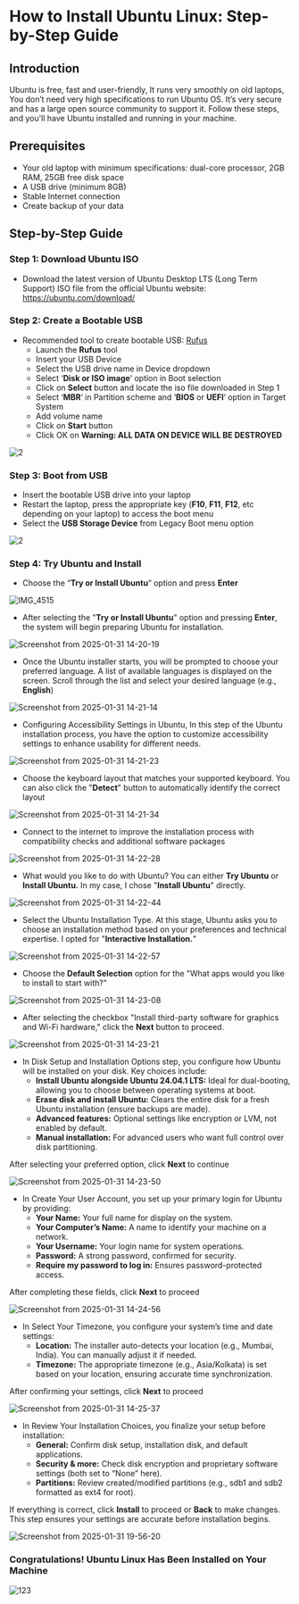 # How to Install Ubuntu Linux: Step-by-Step Guide
## Introduction
Ubuntu is free, fast and user-friendly, It runs very smoothly on old laptops, You don’t need very high specifications to run Ubuntu OS. It’s very secure and has a large open source community to support it.
Follow these steps, and you'll have Ubuntu installed and running in your machine.
## Prerequisites
* Your old laptop with minimum specifications: dual-core processor, 2GB RAM, 25GB free disk space
* A USB drive (minimum 8GB)
* Stable Internet connection
* Create backup of your data
## Step-by-Step Guide
### Step 1: Download Ubuntu ISO
* Download the latest version of Ubuntu Desktop LTS (Long Term Support) ISO file from the official Ubuntu website: https://ubuntu.com/download/
### Step 2: Create a Bootable USB
* Recommended tool to create bootable USB: [Rufus](https://rufus.ie/en)
  *  Launch the **Rufus** tool
  *  Insert your USB Device
  *  Select the USB drive name in Device dropdown
  *  Select ‘**Disk or ISO image**‘ option in Boot selection
  *  Click on **Select** button and locate the iso file downloaded in Step 1
  *  Select ‘**MBR**‘ in Partition scheme and ‘**BIOS** or **UEFI**‘ option in Target System
  *  Add volume name
  *  Click on **Start** button
  *  Click OK on **Warning: ALL DATA ON DEVICE WILL BE DESTROYED**

![2](https://github.com/user-attachments/assets/21fb10b1-18b5-43b9-beb7-1d56f7b38070)

### Step 3: Boot from USB
* Insert the bootable USB drive into your laptop
* Restart the laptop, press the appropriate key (**F10**, **F11**, **F12**, etc depending on your laptop) to access the boot menu
* Select the **USB Storage Device** from Legacy Boot menu option

![2](https://github.com/user-attachments/assets/72543096-a284-493f-96c9-f1b08fcab5e4)

### Step 4: Try Ubuntu and Install
* Choose the “**Try or Install Ubuntu**“ option and press **Enter**

![IMG_4515](https://github.com/user-attachments/assets/6cdfe3e0-a05b-44ff-b784-bba5fa3e7c72)

* After selecting the "**Try or Install Ubuntu**" option and pressing **Enter**, the system will begin preparing Ubuntu for installation.

![Screenshot from 2025-01-31 14-20-19](https://github.com/user-attachments/assets/ad9c1154-c010-4501-a903-c7c9d58c5b7c)

* Once the Ubuntu installer starts, you will be prompted to choose your preferred language. A list of available languages is displayed on the screen. Scroll through the list and select your desired language (e.g., **English**)

![Screenshot from 2025-01-31 14-21-14](https://github.com/user-attachments/assets/d795e6d9-a917-4945-a557-19f2c0852dfa)

* Configuring Accessibility Settings in Ubuntu, In this step of the Ubuntu installation process, you have the option to customize accessibility settings to enhance usability for different needs.

![Screenshot from 2025-01-31 14-21-23](https://github.com/user-attachments/assets/47554da1-5c4b-4ac1-bc45-57669cbc903a)

* Choose the keyboard layout that matches your supported keyboard. You can also click the "**Detect**" button to automatically identify the correct layout

![Screenshot from 2025-01-31 14-21-34](https://github.com/user-attachments/assets/3d29aaa2-6941-451a-b0a9-fc0db9d7ee38)

* Connect to the internet to improve the installation process with compatibility checks and additional software packages

![Screenshot from 2025-01-31 14-22-28](https://github.com/user-attachments/assets/6dd33ab4-a597-4dd7-b543-96ea69a38e3a)

* What would you like to do with Ubuntu? You can either **Try Ubuntu** or **Install Ubuntu.** In my case, I chose "**Install Ubuntu**" directly.

![Screenshot from 2025-01-31 14-22-44](https://github.com/user-attachments/assets/4ad5f030-1b6d-4f2c-9fa3-ad7547f03184)

* Select the Ubuntu Installation Type. At this stage, Ubuntu asks you to choose an installation method based on your preferences and technical expertise. I opted for "**Interactive Installation.**"

![Screenshot from 2025-01-31 14-22-57](https://github.com/user-attachments/assets/35d4bfd7-9f1f-4971-a661-d0738b32008e)

* Choose the **Default Selection** option for the "What apps would you like to install to start with?"

![Screenshot from 2025-01-31 14-23-08](https://github.com/user-attachments/assets/0b69ec37-a488-4e03-a5fb-a95a02018752)

* After selecting the checkbox "Install third-party software for graphics and Wi-Fi hardware," click the **Next** button to proceed.

![Screenshot from 2025-01-31 14-23-21](https://github.com/user-attachments/assets/be0b881a-612b-4da4-9927-ba209ccf423b)

* In Disk Setup and Installation Options step, you configure how Ubuntu will be installed on your disk. Key choices include:
  *  **Install Ubuntu alongside Ubuntu 24.04.1 LTS:** Ideal for dual-booting, allowing you to choose between operating systems at boot.
  *  **Erase disk and install Ubuntu:** Clears the entire disk for a fresh Ubuntu installation (ensure backups are made).
  *  **Advanced features:** Optional settings like encryption or LVM, not enabled by default.
  *  **Manual installation:** For advanced users who want full control over disk partitioning.

After selecting your preferred option, click **Next** to continue

![Screenshot from 2025-01-31 14-23-50](https://github.com/user-attachments/assets/18f223d0-f4fb-49ad-9c63-cdeab7bb0b08)

* In Create Your User Account, you set up your primary login for Ubuntu by providing:
  *  **Your Name:** Your full name for display on the system.
  *  **Your Computer’s Name:** A name to identify your machine on a network.
  *  **Your Username:** Your login name for system operations.
  *  **Password:** A strong password, confirmed for security.
  *  **Require my password to log in:** Ensures password-protected access.
 
After completing these fields, click **Next** to proceed 

![Screenshot from 2025-01-31 14-24-56](https://github.com/user-attachments/assets/9a837705-5258-4a7e-bae8-f08f5ec98b68)

* In Select Your Timezone, you configure your system’s time and date settings:
  *  **Location:** The installer auto-detects your location (e.g., Mumbai, India). You can manually adjust it if needed.
  *  **Timezone:** The appropriate timezone (e.g., Asia/Kolkata) is set based on your location, ensuring accurate time synchronization.

After confirming your settings, click **Next** to proceed

![Screenshot from 2025-01-31 14-25-37](https://github.com/user-attachments/assets/3dcbe642-ec02-461c-80ba-f9bbd910ca34)

* In Review Your Installation Choices, you finalize your setup before installation:
  *  **General:** Confirm disk setup, installation disk, and default applications.
  *  **Security & more:** Check disk encryption and proprietary software settings (both set to “None” here).
  *  **Partitions:** Review created/modified partitions (e.g., sdb1 and sdb2 formatted as ext4 for root). 

If everything is correct, click **Install** to proceed or **Back** to make changes. This step ensures your settings are accurate before installation begins.

![Screenshot from 2025-01-31 19-56-20](https://github.com/user-attachments/assets/7eb1a543-961a-4222-89f3-272f8abab278)

### **Congratulations! Ubuntu Linux Has Been Installed on Your Machine**

![123](https://github.com/user-attachments/assets/aeb1b709-7d61-4b24-8ce1-7004b864925b)
